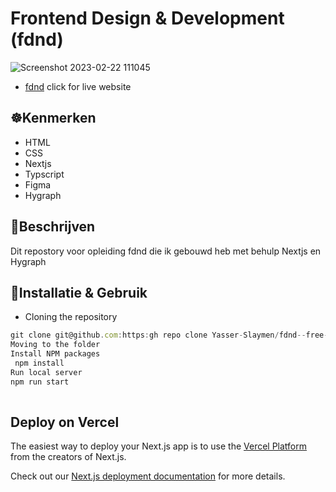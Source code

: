 # Frontend Design & Development (fdnd)
![Screenshot 2023-02-22 111045](https://user-images.githubusercontent.com/90189815/220589799-3a818fd7-6d33-4d11-9580-28d52bd2f80b.png)
- [fdnd](https://nextjs.org/docs) click for live website

## ☸️Kenmerken
* HTML
* CSS
* Nextjs
* Typscript
* Figma
* Hygraph

## 🧭Beschrijven
Dit repostory voor opleiding fdnd  die ik gebouwd heb met behulp Nextjs en Hygraph

## 🧭Installatie & Gebruik
* Cloning the repository
```javascript 
git clone git@github.com:https:gh repo clone Yasser-Slaymen/fdnd--free-speace
Moving to the folder
Install NPM packages
 npm install
Run local server
npm run start
   
```



## Deploy on Vercel

The easiest way to deploy your Next.js app is to use the [Vercel Platform](https://vercel.com/new?utm_medium=default-template&filter=next.js&utm_source=create-next-app&utm_campaign=create-next-app-readme) from the creators of Next.js.

Check out our [Next.js deployment documentation](https://nextjs.org/docs/deployment) for more details.
